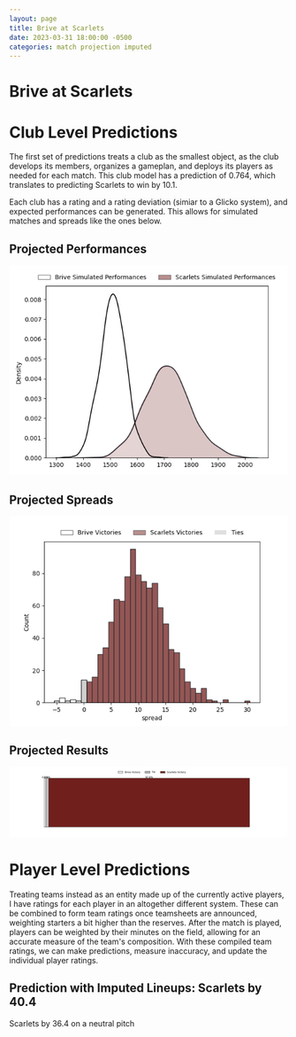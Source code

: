 ```yaml
---  
layout: page  
title: Brive at Scarlets  
date: 2023-03-31 18:00:00 -0500  
categories: match projection imputed  
---
```

# Brive at Scarlets

# Club Level Predictions


The first set of predictions treats a club as the smallest object, as the club develops its members, organizes a gameplan, and deploys its players as needed for each match. This club model has a prediction of 0.764, which translates to predicting Scarlets to win by 10.1.

Each club has a rating and a rating deviation (simiar to a Glicko system), and expected performances can be generated. This allows for simulated matches and spreads like the ones below.
## Projected Performances


![Projected Performances](plots/performances_2023-03-31-Scarlets-Brive.png)
## Projected Spreads


![Projected Spreads](plots/spreads_2023-03-31-Scarlets-Brive.png)
## Projected Results


![Projected Results](plots/resultbar_2023-03-31-Scarlets-Brive.png)
# Player Level Predictions


Treating teams instead as an entity made up of the currently active players, I have ratings for each player in an altogether different system. These can be combined to form team ratings once teamsheets are announced, weighting starters a bit higher than the reserves. After the match is played, players can be weighted by their minutes on the field, allowing for an accurate measure of the team's composition. With these compiled team ratings, we can make predictions, measure inaccuracy, and update the individual player ratings.
## Prediction with Imputed Lineups: Scarlets by 40.4


Scarlets by 36.4 on a neutral pitch


